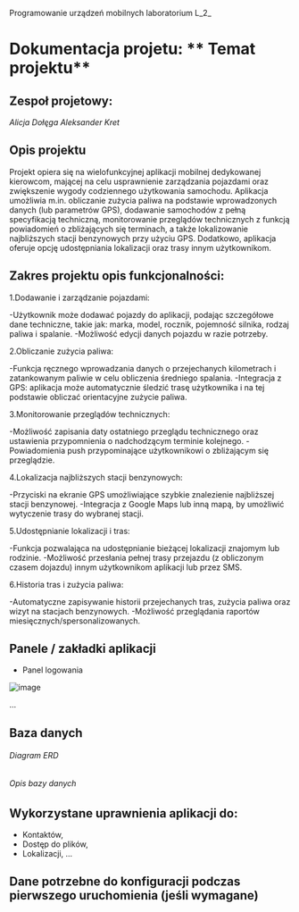 Programowanie urządzeń mobilnych laboratorium L_2_ 

# Dokumentacja projetu: ** Temat projektu**

## Zespoł projetowy:
_Alicja Dołęga
Aleksander Kret_

## Opis projektu
Projekt opiera się na wielofunkcyjnej aplikacji mobilnej dedykowanej kierowcom, mającej na celu usprawnienie zarządzania pojazdami oraz zwiększenie wygody codziennego użytkowania samochodu. Aplikacja umożliwia m.in. obliczanie zużycia paliwa na podstawie wprowadzonych danych (lub parametrów GPS), dodawanie samochodów z pełną specyfikacją techniczną, monitorowanie przeglądów technicznych z funkcją powiadomień o zbliżających się terminach, a także lokalizowanie najbliższych stacji benzynowych przy użyciu GPS. Dodatkowo, aplikacja oferuje opcję udostępniania lokalizacji oraz trasy innym użytkownikom.

## Zakres projektu opis funkcjonalności:
1.Dodawanie i zarządzanie pojazdami:

-Użytkownik może dodawać pojazdy do aplikacji, podając szczegółowe dane techniczne, takie jak: marka, model, rocznik, pojemność silnika, rodzaj paliwa i spalanie.
-Możliwość edycji danych pojazdu w razie potrzeby.

2.Obliczanie zużycia paliwa:

-Funkcja ręcznego wprowadzania danych o przejechanych kilometrach i zatankowanym paliwie w celu obliczenia średniego spalania.
-Integracja z GPS: aplikacja może automatycznie śledzić trasę użytkownika i na tej podstawie obliczać orientacyjne zużycie paliwa.

3.Monitorowanie przeglądów technicznych:

-Możliwość zapisania daty ostatniego przeglądu technicznego oraz ustawienia przypomnienia o nadchodzącym terminie kolejnego.
-Powiadomienia push przypominające użytkownikowi o zbliżającym się przeglądzie.

4.Lokalizacja najbliższych stacji benzynowych:

-Przyciski na ekranie GPS umożliwiające szybkie znalezienie najbliższej stacji benzynowej.
-Integracja z Google Maps lub inną mapą, by umożliwić wytyczenie trasy do wybranej stacji.

5.Udostępnianie lokalizacji i tras:

-Funkcja pozwalająca na udostępnianie bieżącej lokalizacji znajomym lub rodzinie.
-Możliwość przesłania pełnej trasy przejazdu (z obliczonym czasem dojazdu) innym użytkownikom aplikacji lub przez SMS.

6.Historia tras i zużycia paliwa:

-Automatyczne zapisywanie historii przejechanych tras, zużycia paliwa oraz wizyt na stacjach benzynowych.
-Możliwość przeglądania raportów miesięcznych/spersonalizowanych.

## Panele / zakładki aplikacji 
- Panel logowania

![image](https://github.com/user-attachments/assets/a271c59d-e3f5-4c74-99b5-7300d4db32a4)

...

## Baza danych
###### Diagram ERD

###### Opis bazy danych

## Wykorzystane uprawnienia aplikacji do:
- Kontaktów,
- Dostęp do plików,
- Lokalizacji,
...

## Dane potrzebne do konfiguracji podczas pierwszego uruchomienia (jeśli wymagane)
